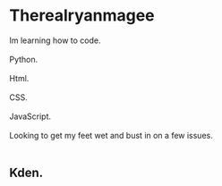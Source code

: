 # Therealryanmagee
Im learning how to code.<br><br>
Python.<br><br>
Html.<br><br>
CSS.<br><br>
JavaScript.<br><br>
Looking to get my feet wet and bust in on a few issues.<br><br>
## Kden.
<!---
Therealryanmagee/Therealryanmagee is a ✨ special ✨ repository because its `README.md` (this file) appears on your GitHub profile.
You can click the Preview link to take a look at your changes.
--->
